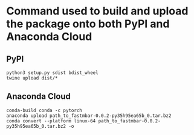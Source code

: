 # Command used to build and upload the package onto both PyPI and Anaconda Cloud

## PyPI
```
python3 setup.py sdist bdist_wheel
twine upload dist/*
```

## Anaconda Cloud
```
conda-build conda -c pytorch
anaconda upload path_to_fastmbar-0.0.2-py35h95ea65b_0.tar.bz2
conda convert --platform linux-64 path_to_fastmbar-0.0.2-py35h95ea65b_0.tar.bz2 -o 
```